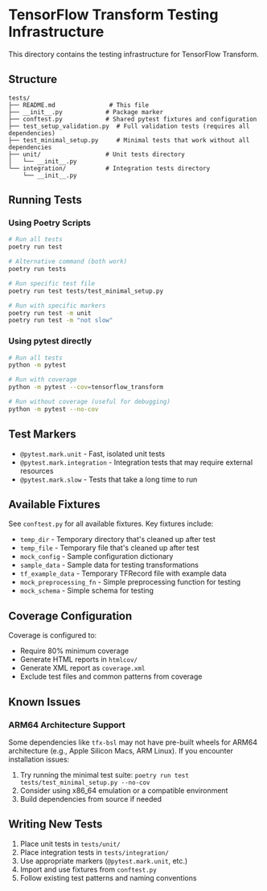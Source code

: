 # TensorFlow Transform Testing Infrastructure

This directory contains the testing infrastructure for TensorFlow Transform.

## Structure

```
tests/
├── README.md               # This file
├── __init__.py            # Package marker
├── conftest.py            # Shared pytest fixtures and configuration
├── test_setup_validation.py  # Full validation tests (requires all dependencies)
├── test_minimal_setup.py     # Minimal tests that work without all dependencies
├── unit/                  # Unit tests directory
│   └── __init__.py
└── integration/           # Integration tests directory
    └── __init__.py
```

## Running Tests

### Using Poetry Scripts

```bash
# Run all tests
poetry run test

# Alternative command (both work)
poetry run tests

# Run specific test file
poetry run test tests/test_minimal_setup.py

# Run with specific markers
poetry run test -m unit
poetry run test -m "not slow"
```

### Using pytest directly

```bash
# Run all tests
python -m pytest

# Run with coverage
python -m pytest --cov=tensorflow_transform

# Run without coverage (useful for debugging)
python -m pytest --no-cov
```

## Test Markers

- `@pytest.mark.unit` - Fast, isolated unit tests
- `@pytest.mark.integration` - Integration tests that may require external resources
- `@pytest.mark.slow` - Tests that take a long time to run

## Available Fixtures

See `conftest.py` for all available fixtures. Key fixtures include:

- `temp_dir` - Temporary directory that's cleaned up after test
- `temp_file` - Temporary file that's cleaned up after test
- `mock_config` - Sample configuration dictionary
- `sample_data` - Sample data for testing transformations
- `tf_example_data` - Temporary TFRecord file with example data
- `mock_preprocessing_fn` - Simple preprocessing function for testing
- `mock_schema` - Simple schema for testing

## Coverage Configuration

Coverage is configured to:
- Require 80% minimum coverage
- Generate HTML reports in `htmlcov/`
- Generate XML report as `coverage.xml`
- Exclude test files and common patterns from coverage

## Known Issues

### ARM64 Architecture Support

Some dependencies like `tfx-bsl` may not have pre-built wheels for ARM64 architecture (e.g., Apple Silicon Macs, ARM Linux). If you encounter installation issues:

1. Try running the minimal test suite: `poetry run test tests/test_minimal_setup.py --no-cov`
2. Consider using x86_64 emulation or a compatible environment
3. Build dependencies from source if needed

## Writing New Tests

1. Place unit tests in `tests/unit/`
2. Place integration tests in `tests/integration/`
3. Use appropriate markers (`@pytest.mark.unit`, etc.)
4. Import and use fixtures from `conftest.py`
5. Follow existing test patterns and naming conventions